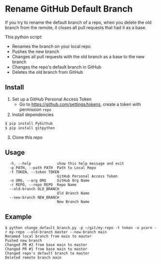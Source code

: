 # Rename GitHub Default Branch

If you try to rename the default branch of a repo, when you delete the old branch from the remote, it closes all pull requests that had it as a base.

This python script:
* Renames the branch on your local repo
* Pushes the new branch
* Changes all pull requests with the old branch as a base to the new branch
* Changes the repo's default branch in GitHub
* Deletes the old branch from GitHub

## Install
1. Set up a GitHub Personal Access Token
    * Go to https://github.com/settings/tokens, create a token with permission `repo`
2. Install dependencies
```bash
$ pip install PyGithub
$ pip install gitpython
```
3. Clone this repo

## Usage
```
  -h, --help            show this help message and exit
  -p PATH, --path PATH  Path to Local Repo
  -t TOKEN, --token TOKEN
                        GitHub Personal Access Token
  -o ORG, --org ORG     GitHub Org Name
  -r REPO, --repo REPO  Repo Name
  --old-branch OLD_BRANCH
                        Old Branch Name
  --new-branch NEW_BRANCH
                        New Branch Name
```

## Example
```
$ python change_default_branch.py -p ~/git/my-repo -t token -o pcarn -r my-repo --old-branch master --new-branch main
Renamed local branch from main to master
Pushed new branch
Changed PR #2 from base main to master
Changed PR #1 from base main to master
Changed repo's default branch to master
Deleted remote branch main
```
